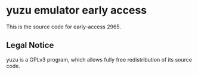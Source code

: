 yuzu emulator early access
=============

This is the source code for early-access 2965.

## Legal Notice

yuzu is a GPLv3 program, which allows fully free redistribution of its source code.